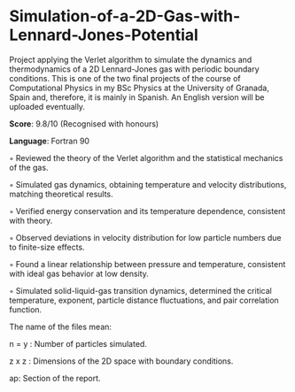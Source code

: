 # Simulation-of-a-2D-Gas-with-Lennard-Jones-Potential
Project applying the Verlet algorithm to simulate the dynamics and thermodynamics of a 2D Lennard-Jones gas with periodic boundary conditions. This is one of the two final projects of the course of Computational Physics in my BSc Physics at the University of Granada, Spain and, therefore, it is mainly in Spanish. An English version will be uploaded eventually. 

**Score**: 9.8/10 (Recognised with honours)

**Language**: Fortran 90

◦ Reviewed the theory of the Verlet algorithm and the statistical mechanics of the gas.

◦ Simulated gas dynamics, obtaining temperature and velocity distributions, matching theoretical results.

◦ Verified energy conservation and its temperature dependence, consistent with theory.

◦ Observed deviations in velocity distribution for low particle numbers due to finite-size effects.

◦ Found a linear relationship between pressure and temperature, consistent with ideal gas behavior at low density.

◦ Simulated solid-liquid-gas transition dynamics, determined the critical temperature, exponent, particle distance fluctuations, and pair correlation function.




The name of the files mean:

n = y : Number of particles simulated.

z x z : Dimensions of the 2D space with boundary conditions.

ap: Section of the report.
